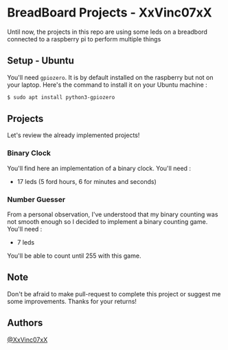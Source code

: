 # BreadBoard Projects - XxVinc07xX

Until now, the projects in this repo are using some leds on a breadbord connected to a raspberry pi to perform multiple things

## Setup - Ubuntu

You'll need `gpiozero`. It is by default installed on the raspberry but not on your laptop.
Here's the command to install it on your Ubuntu machine : 

```sh
$ sudo apt install python3-gpiozero
```

## Projects

Let's review the already implemented projects!

### Binary Clock
You'll find here an implementation of a binary clock. 
You'll need : 
- 17 leds (5 ford hours, 6 for minutes and seconds)

### Number Guesser
From a personal observation, I've understood that my binary counting was not smooth enough so I decided to implement a binary counting game.
You'll need : 
- 7 leds

You'll be able to count until 255 with this game.

## Note

Don't be afraid to make pull-request to complete this project or suggest me some improvements.
Thanks for your returns!


## Authors
[@XxVinc07xX](https://github.com/XxVinc07xX)